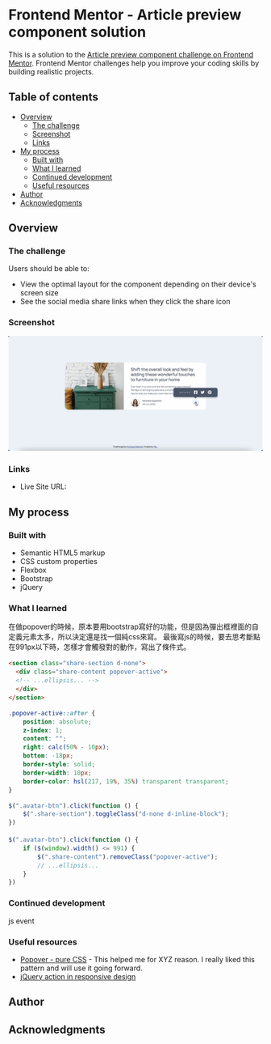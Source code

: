 # Frontend Mentor - Article preview component solution

This is a solution to the [Article preview component challenge on Frontend Mentor](https://www.frontendmentor.io/challenges/article-preview-component-dYBN_pYFT). Frontend Mentor challenges help you improve your coding skills by building realistic projects. 

## Table of contents

- [Overview](#overview)
  - [The challenge](#the-challenge)
  - [Screenshot](#screenshot)
  - [Links](#links)
- [My process](#my-process)
  - [Built with](#built-with)
  - [What I learned](#what-i-learned)
  - [Continued development](#continued-development)
  - [Useful resources](#useful-resources)
- [Author](#author)
- [Acknowledgments](#acknowledgments)

## Overview
### The challenge
Users should be able to:
- View the optimal layout for the component depending on their device's screen size
- See the social media share links when they click the share icon

### Screenshot
![desktop-active](screenshot/desktop-active.png)

### Links
- Live Site URL: 

## My process
### Built with
- Semantic HTML5 markup
- CSS custom properties
- Flexbox
- Bootstrap
- jQuery

### What I learned
在做popover的時候，原本要用bootstrap寫好的功能，但是因為彈出框裡面的自定義元素太多，所以決定還是找一個純css來寫。
最後寫js的時候，要去思考斷點在991px以下時，怎樣才會觸發對的動作，寫出了條件式。

```html
<section class="share-section d-none">
  <div class="share-content popover-active">
  <!-- ...ellipsis... -->
  </div>
</section>
```
```css
.popover-active::after {
    position: absolute;
    z-index: 1;
    content: "";
    right: calc(50% - 10px);
    bottom: -18px;
    border-style: solid;
    border-width: 10px;
    border-color: hsl(217, 19%, 35%) transparent transparent;
}
```
```js
$(".avatar-btn").click(function () {
    $(".share-section").toggleClass("d-none d-inline-block");
})

$(".avatar-btn").click(function () {
    if ($(window).width() <= 991) {
        $(".share-content").removeClass("popover-active");
        // ...ellipsis...
    }
})
```

### Continued development
js event

### Useful resources
- [Popover - pure CSS](https://codepen.io/mihaeltomic/pen/PqxVaq) - This helped me for XYZ reason. I really liked this pattern and will use it going forward.
- [jQuery action in responsive design](https://stackoverflow.com/questions/11387391/how-to-call-different-jquery-actions-in-responsive-design)

## Author


## Acknowledgments

